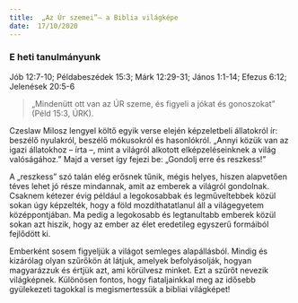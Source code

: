 ```yaml
---
title:  „Az Úr szemei”– a Biblia világképe
date:  17/10/2020
---
```


### E heti tanulmányunk
Jób 12:7-10; Példabeszédek 15:3; Márk 12:29-31; János 1:1-14; Efezus 6:12; Jelenések 20:5-6

> <p></p>
> „Mindenütt ott van az ÚR szeme, és figyeli a jókat és gonoszokat” (Péld 15:3, ÚRK).

Czeslaw Milosz lengyel költő egyik verse elején képzeletbeli állatokról ír: beszélő nyulakról, beszélő mókusokról és hasonlókról. „Annyi közük van az igazi állatokhoz – írta –, mint a világról alkotott elképzeléseinknek a világ valóságához.” Majd a verset így fejezi be: „Gondolj erre és reszkess!”

A „reszkess” szó talán elég erősnek tűnik, mégis helyes, hiszen alapvetően téves lehet jó része mindannak, amit az emberek a világról gondolnak. Csaknem kétezer évig például a legokosabbak és legműveltebbek közül sokan úgy képzelték, hogy a föld mozdíthatatlanul áll a világegyetem középpontjában. Ma pedig a legokosabb és legtanultabb emberek közül sokan azt hiszik, hogy az ember az élet eredetileg egyszerű formáiból fejlődött ki.

Emberként sosem figyeljük a világot semleges alapállásból. Mindig és kizárólag olyan szűrőkön át látjuk, amelyek befolyásolják, hogyan magyarázzuk és értjük azt, ami körülvesz minket. Ezt a szűrőt nevezik világképnek. Különösen fontos, hogy fiataljainkkal meg az idősebb gyülekezeti tagokkal is megismertessük a bibliai világképet!